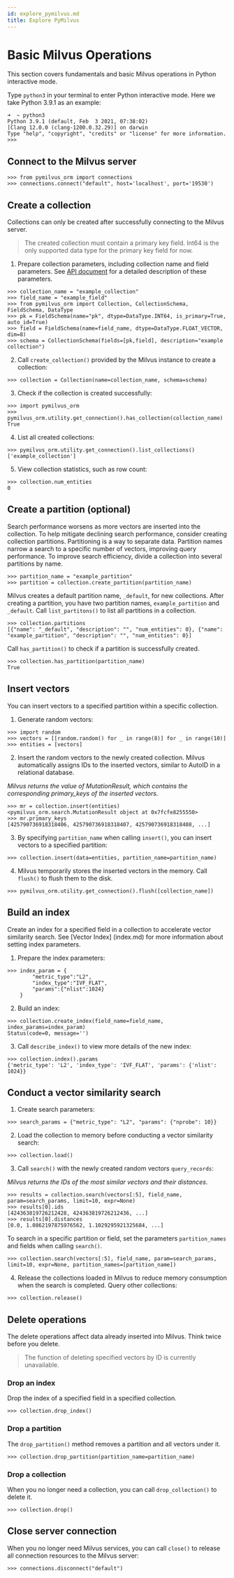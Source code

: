 ```yaml
---
id: explore_pymilvus.md
title: Explore PyMilvus
---
```


# Basic Milvus Operations

This section covers fundamentals and basic Milvus operations in Python interactive mode.

Type `python3` in your terminal to enter Python interactive mode. Here we take Python 3.9.1 as an example:

```
➜  ~ python3
Python 3.9.1 (default, Feb  3 2021, 07:38:02)
[Clang 12.0.0 (clang-1200.0.32.29)] on darwin
Type "help", "copyright", "credits" or "license" for more information.
>>>
```

## Connect to the Milvus server

```
>>> from pymilvus_orm import connections
>>> connections.connect("default", host='localhost', port='19530')
```

## Create a collection
Collections can only be created after successfully connecting to the Milvus server.

> The created collection must contain a primary key field. Int64 is the only supported data type for the primary key field for now.

1. Prepare collection parameters, including collection name and field parameters. See [API document](https://pymilvus-orm.readthedocs.io/en/latest/) for a detailed description of these parameters.

```
>>> collection_name = "example_collection"
>>> field_name = "example_field"
>>> from pymilvus_orm import Collection, CollectionSchema, FieldSchema, DataType
>>> pk = FieldSchema(name="pk", dtype=DataType.INT64, is_primary=True, auto_id=True)
>>> field = FieldSchema(name=field_name, dtype=DataType.FLOAT_VECTOR, dim=8)
>>> schema = CollectionSchema(fields=[pk,field], description="example collection")
```

2. Call `create_collection()` provided by the Milvus instance to create a collection:

```
>>> collection = Collection(name=collection_name, schema=schema)
```

3. Check if the collection is created successfully:

```
>>> import pymilvus_orm
>>> pymilvus_orm.utility.get_connection().has_collection(collection_name)
True
```

4. List all created collections:

```
>>> pymilvus_orm.utility.get_connection().list_collections()
['example_collection']
```

5. View collection statistics, such as row count:

```
>>> collection.num_entities
0
```

## Create a partition (optional)
Search performance worsens as more vectors are inserted into the collection. To help mitigate declining search performance, consider creating collection partitions. Partitioning is a way to separate data. Partition names narrow a search to a specific number of vectors, improving query performance. To improve search efficiency, divide a collection into several partitions by name.

```
>>> partition_name = "example_partition"
>>> partition = collection.create_partition(partition_name)
```

Milvus creates a default partition name, `_default`, for new collections. After creating a partition, you have two partition names, `example_partition` and `_default`. Call `list_partitons()` to list all partitions in a collection.

```
>>> collection.partitions
[{"name": "_default", "description": "", "num_entities": 0}, {"name": "example_partition", "description": "", "num_entities": 0}]
```

Call `has_partition()` to check if a partition is successfully created.

```
>>> collection.has_partition(partition_name)
True
```

## Insert vectors
You can insert vectors to a specified partition within a specific collection.

1. Generate random vectors:

```
>>> import random
>>> vectors = [[random.random() for _ in range(8)] for _ in range(10)]
>>> entities = [vectors]
```

2. Insert the random vectors to the newly created collection. Milvus automatically assigns IDs to the inserted vectors, similar to AutoID in a relational database.

*Milvus returns the value of MutationResult, which contains the corresponding primary_keys of the inserted vectors.*

```
>>> mr = collection.insert(entities)
<pymilvus_orm.search.MutationResult object at 0x7fcfe8255550>
>>> mr.primary_keys
[425790736918318406, 425790736918318407, 425790736918318408, ...]
```

3. By specifying `partition_name` when calling `insert()`, you can insert vectors to a specified partition:

```
>>> collection.insert(data=entities, partition_name=partition_name)
```

4. Milvus temporarily stores the inserted vectors in the memory. Call `flush()` to flush them to the disk.

```
>>> pymilvus_orm.utility.get_connection().flush([collection_name])
```

## Build an index
Create an index for a specified field in a collection to accelerate vector similarity search. See [Vector Index] (index.md) for more information about setting index parameters.

1. Prepare the index parameters:
```
>>> index_param = {
        "metric_type":"L2",
        "index_type":"IVF_FLAT",
        "params":{"nlist":1024}
    }
```

2. Build an index:
```
>>> collection.create_index(field_name=field_name, index_params=index_param)
Status(code=0, message='')
```

3. Call `describe_index()` to view more details of the new index:

```
>>> collection.index().params
{'metric_type': 'L2', 'index_type': 'IVF_FLAT', 'params': {'nlist': 1024}}
```

## Conduct a vector similarity search

1. Create search parameters:
```
>>> search_params = {"metric_type": "L2", "params": {"nprobe": 10}}
```

2. Load the collection to memory before conducting a vector similarity search:
```
>>> collection.load()
```

3. Call `search()` with the newly created random vectors `query_records`:

*Milvus returns the IDs of the most similar vectors and their distances.*

```
>>> results = collection.search(vectors[:5], field_name, param=search_params, limit=10, expr=None)
>>> results[0].ids
[424363819726212428, 424363819726212436, ...]
>>> results[0].distances
[0.0, 1.0862197875976562, 1.1029295921325684, ...]
```

To search in a specific partition or field, set the parameters `partition_names` and fields when calling `search()`.

```
>>> collection.search(vectors[:5], field_name, param=search_params, limit=10, expr=None, partition_names=[partition_name])
```

4. Release the collections loaded in Milvus to reduce memory consumption when the search is completed. Query other collections:
```
>>> collection.release()
```

## Delete operations
The delete operations affect data already inserted into Milvus. Think twice before you delete.

> The function of deleting specified vectors by ID is currently unavailable.

### Drop an index
Drop the index of a specified field in a specified collection.
```
>>> collection.drop_index()
```

### Drop a partition
The `drop_partition()` method removes a partition and all vectors under it.

```
>>> collection.drop_partition(partition_name=partition_name)
```

### Drop a collection
When you no longer need a collection, you can call `drop_collection()` to delete it.
```
>>> collection.drop()
```

## Close server connection
When you no longer need Milvus services, you can call `close()` to release all connection resources to the Milvus server:

```
>>> connections.disconnect("default")
```
